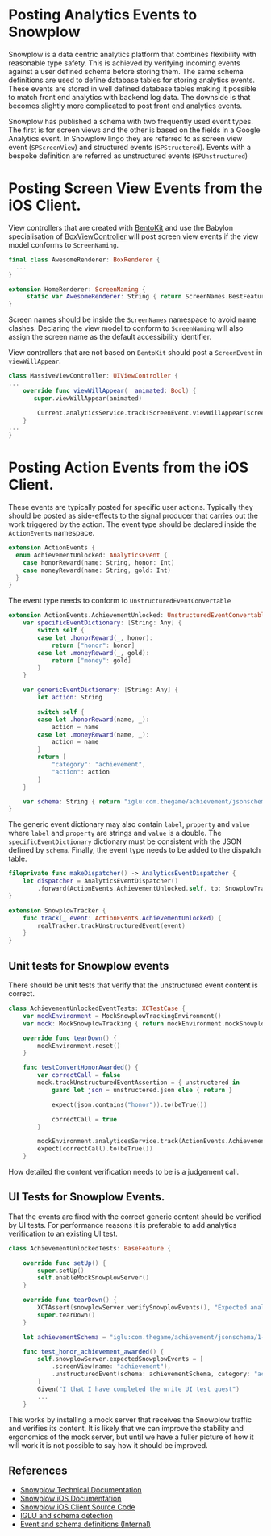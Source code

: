 # Posting Analytics Events to Snowplow

Snowplow is a data centric analytics platform that combines flexibility with reasonable type safety. This is achieved by verifying incoming events against a user defined schema before storing them. The same schema definitions are used to define database tables for storing analytics events. These events are stored in well defined database tables making it possible to match front end analytics with backend log data. The downside is that becomes slightly more complicated to post front end analytics events.

Snowplow has published a schema with two frequently used event types. The first is for screen views and the other is based on the fields in a Google Analytics event. In Snowplow lingo they are referred to as screen view event (`SPScreenView`) and structured events (`SPStructered`). Events with a bespoke definition are referred as unstructured events (`SPUnstructured`)

# Posting Screen View Events from the iOS Client.

View controllers that are created with [BentoKit](https://github.com/Babylonpartners/Bento) and use the Babylon specialisation of [BoxViewController](https://github.com/Babylonpartners/Bento/blob/master/BentoKit/BentoKit/Screen/BoxViewController.swift) will post screen view events if the view model conforms to `ScreenNaming`.

```swift
final class AwesomeRenderer: BoxRenderer {
  ...
}

extension HomeRenderer: ScreenNaming {
     static var AwesomeRenderer: String { return ScreenNames.BestFeatureEver.awesome }
}
```

Screen names should be inside the `ScreenNames` namespace to avoid name clashes. Declaring the view model to conform to `ScreenNaming` will also assign the screen name as the default accessibility identifier.

View controllers that are not based on `BentoKit` should post a `ScreenEvent` in `viewWillAppear`.

```swift
class MassiveViewController: UIViewController {
...
    override func viewWillAppear(_ animated: Bool) {
       super.viewWillAppear(animated)

        Current.analyticsService.track(ScreenEvent.viewWillAppear(screen: ScreenNames.OldSchoolFeature.massive))
    }
...
}
```

# Posting Action Events from the iOS Client.

These events are typically posted for specific user actions. Typically they should be posted as side-effects to the signal producer that carries out the work triggered by the action. The event type should be declared inside the `ActionEvents` namespace.

```swift
extension ActionEvents {
  enum AchievementUnlocked: AnalyticsEvent {
    case honorReward(name: String, honor: Int)
    case moneyReward(name: String, gold: Int)
  }
}
```

The event type needs to conform to `UnstructuredEventConvertable`

```swift
extension ActionEvents.AchievementUnlocked: UnstructuredEventConvertable {
    var specificEventDictionary: [String: Any] {
        switch self {
        case let .honorReward(_, honor):
            return ["honor": honor]
        case let .moneyReward(_, gold):
            return ["money": gold]
        }
    }

    var genericEventDictionary: [String: Any] {
        let action: String

        switch self {
        case let .honorReward(name, _):
            action = name
        case let .moneyReward(name, _):
            action = name
        }
        return [
            "category": "achievement",
            "action": action
        ]
    }

    var schema: String { return "iglu:com.thegame/achievement/jsonschema/1-0-0" }
}
```

The generic event dictionary may also contain `label`, `property` and `value` where `label` and `property` are strings and `value` is a double. The `specificEventDictionary` dictionary must be consistent with the JSON defined by `schema`. Finally, the event type needs to be added to the dispatch table.

```swift
fileprivate func makeDispatcher() -> AnalyticsEventDispatcher {
    let dispatcher = AnalyticsEventDispatcher()
        .forward(ActionEvents.AchievementUnlocked.self, to: SnowplowTracker.track)
}

extension SnowplowTracker {
    func track(_ event: ActionEvents.AchievementUnlocked) {
        realTracker.trackUnstructuredEvent(event)
    }
}
```

## Unit tests for Snowplow events

There should be unit tests that verify that the unstructured event content is correct.

```swift
class AchievementUnlockedEventTests: XCTestCase {
    var mockEnvironment = MockSnowplowTrackingEnvironment()
    var mock: MockSnowplowTracking { return mockEnvironment.mockSnowplowTracking }

    override func tearDown() {
        mockEnvironment.reset()
    }

    func testConvertHonorAwarded() {
        var correctCall = false
        mock.trackUnstructuredEventAssertion = { unstructered in
            guard let json = unstructered.json else { return }

            expect(json.contains("honor")).to(beTrue())

            correctCall = true
        }

        mockEnvironment.analyticesService.track(ActionEvents.AchievementUnlocked.honorReward(name: "Unit Test Written", honor: 50))
        expect(correctCall).to(beTrue())
    }
```

How detailed the content verification needs to be is a judgement call.

## UI Tests for Snowplow Events.

That the events are fired with the correct generic content should be verified by UI tests. For performance reasons it is preferable to add analytics verification to an existing UI test.

```swift
class AchievementUnlockedTests: BaseFeature {

    override func setUp() {
        super.setUp()
        self.enableMockSnowplowServer()
    }

    override func tearDown() {
        XCTAssert(snowplowServer.verifySnowplowEvents(), "Expected analytics events were not posted")
        super.tearDown()
    }

    let achievementSchema = "iglu:com.thegame/achievement/jsonschema/1-0-0"

    func test_honor_achievement_awarded() {
        self.snowplowServer.expectedSnowplowEvents = [
            .screenView(name: "achievement"),
            .unstructuredEvent(schema: achievementSchema, category: "achievement", action: "UI test written", label: nil)
        ]
        Given("I that I have completed the write UI test quest")
        ...
    }
```

This works by installing a mock server that receives the Snowplow traffic and verifies its content. It is likely that we can improve the stability and ergonomics of the mock server, but until we have a fuller picture of how it will work it is not possible to say how it should be improved.

## References
- [Snowplow Technical Documentation](https://github.com/snowplow/snowplow/wiki/SnowPlow-technical-documentation)
- [Snowplow iOS Documentation](https://github.com/snowplow/snowplow/wiki/iOS-Tracker)
- [Snowplow iOS Client Source Code](https://github.com/snowplow/snowplow-objc-tracker)
- [IGLU and schema detection](https://github.com/snowplow/iglu/wiki/Iglu-technical-documentation)
- [Event and schema definitions (Internal)](https://github.com/Babylonpartners/com.babylonhealth-schema-registry)
